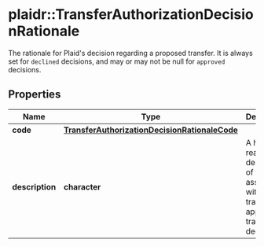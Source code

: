 # plaidr::TransferAuthorizationDecisionRationale

The rationale for Plaid's decision regarding a proposed transfer. It is always set for `declined` decisions, and may or may not be null for `approved` decisions.

## Properties
Name | Type | Description | Notes
------------ | ------------- | ------------- | -------------
**code** | [**TransferAuthorizationDecisionRationaleCode**](TransferAuthorizationDecisionRationaleCode.md) |  | 
**description** | **character** | A human-readable description of the code associated with a transfer approval or transfer decline. | 


